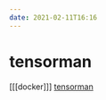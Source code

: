 ```yaml
---
date: 2021-02-11T16:16
---
```


# tensorman

[[[docker]]]
[tensorman](https://support.system76.com/articles/use-tensorman/)
